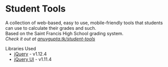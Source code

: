 # Student Tools
A collection of web-based, easy to use, mobile-friendly tools that students can use to calculate their grades and such.  
Based on the Saint Francis High School grading system.  
*Check it out at [anuvgupta.tk/student-tools](http://anuvgupta.tk/student-tools)*  
  
Libraries Used  
&nbsp;&nbsp;&nbsp;•&nbsp;&nbsp;[jQuery](https://jquery.com/) - v1.12.4  
&nbsp;&nbsp;&nbsp;•&nbsp;&nbsp;[jQuery UI](https://jqueryui.com/) - v1.11.4  

